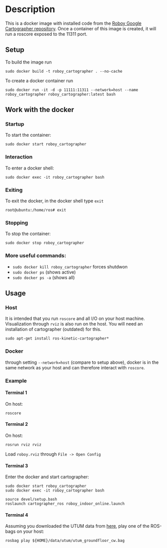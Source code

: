 # Description

This is a docker image with installed code from the [Roboy Google Cartographer repository](https://github.com/Roboy/cartographer_ros).
Once a container of this image is created, it will run a roscore exposed to the 11311 port.

## Setup

To build the image run 
```
sudo docker build -t roboy_cartographer . --no-cache
```

To create a docker container run 
```
sudo docker run -it -d -p 11111:11311 --network=host --name roboy_cartographer roboy_cartographer:latest bash
```

## Work with the docker
### Startup
To start the container:
```
sudo docker start roboy_cartographer
``` 
### Interaction
To enter a docker shell:
```
sudo docker exec -it roboy_cartographer bash
```
### Exiting
To exit the docker, in the docker shell type `exit`
```
root@ubuntu:/home/ros# exit
```

### Stopping
To stop the container:
 ```
 sudo docker stop roboy_cartographer
 ``` 
 
### More useful commands:
 * ```sudo docker kill roboy_cartographer``` forces shutdwon
 * ```sudo docker ps``` (shows active)
 * ```sudo docker ps -a``` (shows all)

## Usage
### Host
It is intended that you run `roscore` and all I/O on your host machine. Visualization through `rviz` is also run on the host. You will need an installation of cartographer (outdated) for this.
```
sudo apt-get install ros-kinetic-cartographer*
```

### Docker
through setting `--network=host` (compare to setup above), docker is in the same network as your host and can therefore interact with `roscore`.

### Example
#### Terminal 1
On host:
```
roscore
```
#### Terminal 2
On host:
```
rosrun rviz rviz
```
Load `roboy.rviz` through `File -> Open Config`
#### Terminal 3
Enter the docker and start cartographer:
```
sudo docker start roboy_cartographer
sudo docker exec -it roboy_cartographer bash
```
```
source devel/setup.bash
roslaunch cartographer_ros roboy_indoor_online.launch
```
#### Terminal 4
Assuming you downloaded the UTUM data from [here](https://drive.google.com/drive/folders/1AyYO9wN8olIHOroJGfmnALDIm3vn1W_s), play one of the ROS-bags on your host:
```
rosbag play ${HOME}/data/utum/utum_groundfloor_cw.bag
```
